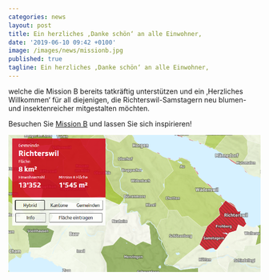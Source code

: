 ```yaml
---
categories: news
layout: post
title: Ein herzliches ‚Danke schön‘ an alle Einwohner, 
date: '2019-06-10 09:42 +0100'
image: /images/news/missionb.jpg
published: true
tagline: Ein herzliches ‚Danke schön‘ an alle Einwohner,
---
```


welche die Mission B bereits tatkräftig unterstützen und ein ‚Herzliches Willkommen‘ für all diejenigen, die Richterswil-Samstagern neu blumen- und insektenreicher mitgestalten möchten.  

Besuchen Sie <a href="http://www.missionb.ch/">Mission B</a> und lassen Sie sich inspirieren!  

  
<img class="float-left mr-20" src="/images/news/missionb.jpg" /> 
